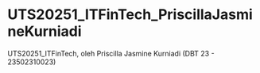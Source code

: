 # UTS20251_ITFinTech_PriscillaJasmineKurniadi
UTS20251_ITFinTech, oleh Priscilla Jasmine Kurniadi (DBT 23 - 23502310023)
